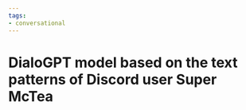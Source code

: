 ```yaml
---
tags:
- conversational
---
```


# DialoGPT model based on the text patterns of Discord user Super McTea